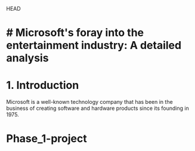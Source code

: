 HEAD
# # Microsoft's foray into the entertainment industry: A detailed analysis
# 1. Introduction 
Microsoft is a well-known technology company that has been in the business of creating software and hardware products since its founding in 1975.
# Phase_1-project

